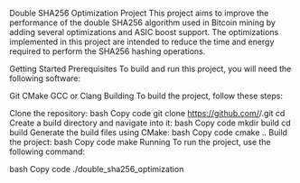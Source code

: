 Double SHA256 Optimization Project
This project aims to improve the performance of the double SHA256 algorithm used in Bitcoin mining by adding several optimizations and ASIC boost support. The optimizations implemented in this project are intended to reduce the time and energy required to perform the SHA256 hashing operations.

Getting Started
Prerequisites
To build and run this project, you will need the following software:

Git
CMake
GCC or Clang
Building
To build the project, follow these steps:

Clone the repository:
bash
Copy code
git clone https://github.com/<your-username>/<your-repo-name>.git
cd <your-repo-name>
Create a build directory and navigate into it:
bash
Copy code
mkdir build
cd build
Generate the build files using CMake:
bash
Copy code
cmake ..
Build the project:
bash
Copy code
make
Running
To run the project, use the following command:

bash
Copy code
./double_sha256_optimization
